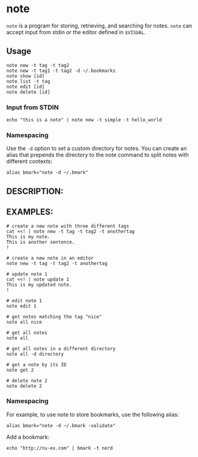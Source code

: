 note
====

`note` is a program for storing, retrieving, and searching for notes. `note` can accept input from stdin or the editor defined in `$VISUAL`.

## Usage

    note new -t tag -t tag2
    note new -t tag1 -t tag2 -d ~/.bookmarks
    note show [id]
    note list -t tag
    note edit [id]
    note delete [id]

### Input from STDIN

    echo "this is a note" | note new -t simple -t hello_world

### Namespacing

Use the `-d` option to set a custom directory for notes. You can create an alias that prepends the directory to the note command to split notes with different contexts:

    alias bmark="note -d ~/.bmark"

## DESCRIPTION:


## EXAMPLES:

    # create a new note with three different tags
    cat <<! | note new -t tag -t tag2 -t anothertag
    This is my note.
    This is another sentence.
    !

    # create a new note in an editor
    note new -t tag -t tag2 -t anothertag

    # update note 1
    cat <<! | note update 1
    This is my updated note.
    !

    # edit note 1
    note edit 1

    # get notes matching the tag "nice"
    note all nice

    # get all notes
    note all

    # get all notes in a different directory
    note all -d directory

    # get a note by its ID
    note get 2

    # delete note 2
    note delete 2

### Namespacing

For example, to use note to store bookmarks, use the following alias:

    alias bmark="note -d ~/.bmark -validate"

Add a bookmark:

    echo "http://nu-ex.com" | bmark -t nerd
